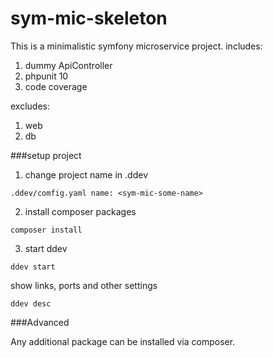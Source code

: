 # sym-mic-skeleton

This is a minimalistic symfony microservice project. 
includes:
1. dummy ApiController
2. phpunit 10
3. code coverage

excludes:
1. web
2. db


###setup project

1. change project name in .ddev
```
.ddev/comfig.yaml name: <sym-mic-some-name>
```

2. install composer packages
```
composer install
```

3. start ddev
```
ddev start
```

show links, ports and other settings
```
ddev desc
```


###Advanced

Any additional package can be installed via composer.
